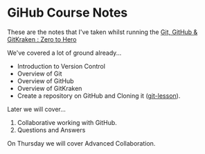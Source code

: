 # GiHub Course Notes

These are the notes that I've taken whilst running the [Git, GitHub & GitKraken : Zero to Hero](https://srse-git-github-zero2hero.netlify.app/)

We've covered a lot of ground already...

+ Introduction to Version Control
+ Overview of Git
+ Overview of GitHub
+ Overview of GitKraken
+ Create a repository on GitHub and Cloning it ([git-lesson](https://github.com/me1slz/myGit)).

Later we will cover...

1. Collaborative working with GitHub.
2. Questions and Answers

On Thursday we will cover Advanced Collaboration.
